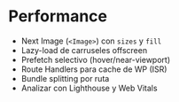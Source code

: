 # Performance

- Next Image (`<Image>`) con `sizes` y `fill`
- Lazy-load de carruseles offscreen
- Prefetch selectivo (hover/near-viewport)
- Route Handlers para cache de WP (ISR)
- Bundle splitting por ruta
- Analizar con Lighthouse y Web Vitals
